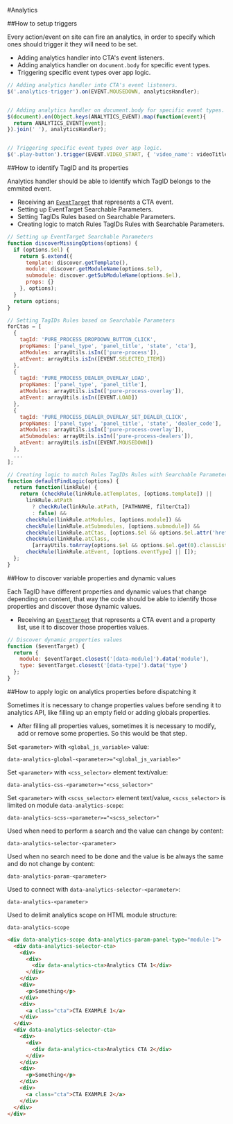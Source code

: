 #Analytics

##How to setup triggers

Every action/event on site can fire an analytics, in order to specify which ones should trigger it they will need to be set.

- Adding analytics handler into CTA's event listeners.
- Adding analytics handler on `document.body` for specific event types.
- Triggering specific event types over app logic.

```javascript
// Adding analytics handler into CTA's event listeners.
$('.analytics-trigger').on(EVENT.MOUSEDOWN, analyticsHandler);


// Adding analytics handler on document.body for specific event types.
$(document).on(Object.keys(ANALYTICS_EVENT).map(function(event){ 
  return ANALYTICS_EVENT[event];
}).join(' '), analyticsHandler);


// Triggering specific event types over app logic.
$('.play-button').trigger(EVENT.VIDEO_START, { 'video_name': videoTitle });
```

##How to identify TagID and its properties

Analytics handler should be able to identify which TagID belongs to the emmited event.

- Receiving an [`EventTarget`](https://developer.mozilla.org/en/docs/Web/API/EventTarget) that represents a CTA event.
- Setting up EventTarget Searchable Parameters.
- Setting TagIDs Rules based on Searchable Parameters.
- Creating logic to match Rules TagIDs Rules with Searchable Parameters.

```javascript
// Setting up EventTarget Searchable Parameters
function discoverMissingOptions(options) {
  if (options.$el) {
    return $.extend({
      template: discover.getTemplate(),
      module: discover.getModuleName(options.$el),
      submodule: discover.getSubModuleName(options.$el),
      props: {}
    }, options);
  }
  return options;
}

// Setting TagIDs Rules based on Searchable Parameters
forCtas = [
  {
    tagId: 'PURE_PROCESS_DROPDOWN_BUTTON_CLICK',
    propNames: ['panel_type', 'panel_title', 'state', 'cta'],
    atModules: arrayUtils.isIn(['pure-process']),
    atEvent: arrayUtils.isIn([EVENT.SELECTED_ITEM])
  },
  {
    tagId: 'PURE_PROCESS_DEALER_OVERLAY_LOAD',
    propNames: ['panel_type', 'panel_title'],
    atModules: arrayUtils.isIn(['pure-process-overlay']),
    atEvent: arrayUtils.isIn([EVENT.LOAD])
  },
  {
    tagId: 'PURE_PROCESS_DEALER_OVERLAY_SET_DEALER_CLICK',
    propNames: ['panel_type', 'panel_title', 'state', 'dealer_code'],
    atModules: arrayUtils.isIn(['pure-process-overlay']),
    atSubmodules: arrayUtils.isIn(['pure-process-dealers']),
    atEvent: arrayUtils.isIn([EVENT.MOUSEDOWN])
  },
  ...
];

// Creating logic to match Rules TagIDs Rules with Searchable Parameters
function defaultFindLogic(options) {
  return function(linkRule) {
    return (checkRule(linkRule.atTemplates, [options.template]) ||
      linkRule.atPath
        ? checkRule(linkRule.atPath, [PATHNAME, filterCta])
        : false) &&
      checkRule(linkRule.atModules, [options.module]) &&
      checkRule(linkRule.atSubmodules, [options.submodule]) &&
      checkRule(linkRule.atCtas, [options.$el && options.$el.attr('href'), filterCta]) &&
      checkRule(linkRule.atClass,
        [arrayUtils.toArray(options.$el && options.$el.get(0).classList || [])]) &&
      checkRule(linkRule.atEvent, [options.eventType] || []);
  };
}
```

##How to discover variable properties and dynamic values

Each TagID have different properties and dynamic values that change depending on content, that way the code should be able to identify those properties and discover those dynamic values.

- Receiving an [`EventTarget`](https://developer.mozilla.org/en/docs/Web/API/EventTarget) that represents a CTA event and a  property list, use it to discover those properties values.

```javascript
// Discover dynamic properties values
function ($eventTarget) {
  return {
    module: $eventTarget.closest('[data-module]').data('module'),
    type: $eventTarget.closest('[data-type]').data('type')
  };
}
```


##How to apply logic on analytics properties before dispatching it

Sometimes it is necessary to change properties values before sending it to analytics API, like filling up an empty field or adding globals properties.

- After filling all properties values, sometimes it is necessary to modify, add or remove some properties. So this would be that step.

Set `<parameter>` with `<global_js_variable>` value:

```
data-analytics-global-<parameter>="<global_js_variable>"
```

Set `<parameter>` with `<css_selector>` element text/value:

```
data-analytics-css-<parameter>="<css_selector>"
```

Set `<parameter>` with `<scss_selector>` element text/value, `<scss_selector>` is limited on module `data-analytics-scope`:

```
data-analytics-scss-<parameter>="<scss_selector>"
```

Used when need to perform a search and the value can change by content:

```
data-analytics-selector-<parameter>
```

Used when no search need to be done and the value is be always the same and do not change by content:

```
data-analytics-param-<parameter>
```

Used to connect with `data-analytics-selector-<parameter>`:

```
data-analytics-<parameter>
```

Used to delimit analytics scope on HTML module structure:

```
data-analytics-scope
```

```HTML
<div data-analytics-scope data-analytics-param-panel-type="module-1">
  <div data-analytics-selector-cta>
    <div>
      <div>
        <div data-analytics-cta>Analytics CTA 1</div>
      </div>
    </div>
    <div>
      <p>Something</p>
    </div>
    <div>
      <a class="cta">CTA EXAMPLE 1</a>
    </div>
  </div>
  <div data-analytics-selector-cta>
    <div>
      <div>
        <div data-analytics-cta>Analytics CTA 2</div>
      </div>
    </div>
    <div>
      <p>Something</p>
    </div>
    <div>
      <a class="cta">CTA EXAMPLE 2</a>
    </div>
  </div>
</div>
```
